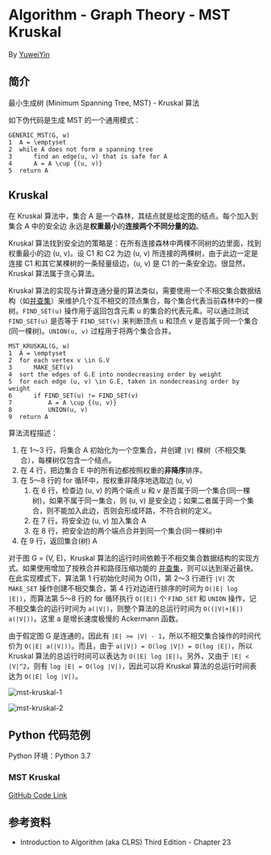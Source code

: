 # Algorithm - Graph Theory - MST Kruskal

By [YuweiYin](https://yuweiyin.github.io/)

## 简介

最小生成树 (Minimum Spanning Tree, MST) - Kruskal 算法

如下伪代码是生成 MST 的一个通用模式：

```
GENERIC_MST(G, w)
1  A = \emptyset
2  while A does not form a spanning tree
3      find an edge(u, v) that is safe for A
4      A = A \cup {(u, v)}
5  return A
```

## Kruskal

在 Kruskal 算法中，集合 A 是一个森林，其结点就是给定图的结点。每个加入到集合 A 中的安全边 永远是**权重最小**的**连接两个不同分量的边**。

Kruskal 算法找到安全边的策略是：在所有连接森林中两棵不同树的边里面，找到权重最小的边 (u, v)。设 C1 和 C2 为边 (u, v) 所连接的两棵树，由于此边一定是连接 C1 和其它某棵树的一条轻量级边，(u, v) 是 C1 的一条安全边。很显然，Kruskal 算法属于贪心算法。

Kruskal 算法的实现与计算连通分量的算法类似，需要使用一个不相交集合数据结构（如[并查集](../../data-structure/union-find)）来维护几个互不相交的顶点集合，每个集合代表当前森林中的一棵树。`FIND_SET(u)` 操作用于返回包含元素 u 的集合的代表元素。可以通过测试 `FIND_SET(u)` 是否等于 `FIND_SET(v)` 来判断顶点 u 和顶点 v 是否属于同一个集合(同一棵树)。`UNION(u, v)` 过程用于将两个集合合并。

```
MST_KRUSKAL(G, w)
1  A = \emptyset
2  for each vertex v \in G.V
3      MAKE_SET(v)
4  sort the edges of G.E into nondecreasing order by weight
5  for each edge (u, v) \in G.E, taken in nondecreasing order by weight
6      if FIND_SET(u) != FIND_SET(v)
7          A = A \cup {(u, v)}
8          UNION(u, v)
9  return A
```

算法流程描述：

1. 在 1～3 行，将集合 A 初始化为一个空集合，并创建 `|V|` 棵树（不相交集合），每棵树仅包含一个结点。
2. 在 4 行，把边集合 E 中的所有边都按照权重的**非降序**排序。
3. 在 5～8 行的 for 循环中，按权重非降序地选取边 (u, v)
    1. 在 6 行，检查边 (u, v) 的两个端点 u 和 v 是否属于同一个集合(同一棵树)，如果不属于同一集合，则 (u, v) 是安全边；如果二者属于同一个集合，则不能加入此边，否则会形成环路，不符合树的定义。
    2. 在 7 行，将安全边 (u, v) 加入集合 A
    3. 在 8 行，把安全边的两个端点合并到同一个集合(同一棵树)中
4. 在 9 行，返回集合(树) A

对于图 G = (V, E)，Kruskal 算法的运行时间依赖于不相交集合数据结构的实现方式。如果使用增加了按秩合并和路径压缩功能的 [并查集](../../data-structure/union-find)，则可以达到渐近最快。在此实现模式下，算法第 1 行初始化时间为 O(1)，第 2～3 行进行 `|V|` 次 `MAKE_SET` 操作创建不相交集合，第 4 行对边进行排序的时间为 `O(|E| log |E|)`，而算法第 5～8 行的 for 循环执行 `O(|E|)` 个 `FIND_SET` 和 `UNION` 操作，记不相交集合的运行时间为 `a(|V|)`，则整个算法的总运行时间为 `O((|V|+|E|) a(|V|))`。这里 a 是增长速度极慢的 Ackermann 函数。

由于假定图 G 是连通的，因此有 `|E| >= |V| - 1`，所以不相交集合操作的时间代价为 `O(|E| a(|V|))`。而且，由于 `a(|V|) = O(log |V|) = O(log |E|)`，所以 Kruskal 算法的总运行时间可以表达为 `O(|E| log |E|)`。另外，又由于 `|E| < |V|^2`，则有 `log |E| = O(log |V|)`，因此可以将 Kruskal 算法的总运行时间表达为 `O(|E| log |V|)`。

![mst-kruskal-1](/img/info-technology/algorithm/graph-theory/minimum-spanning-tree/mst-kruskal-1.png)

![mst-kruskal-2](/img/info-technology/algorithm/graph-theory/minimum-spanning-tree/mst-kruskal-2.png)

## Python 代码范例

Python 环境：Python 3.7

### MST Kruskal

[GitHub Code Link](https://github.com/YuweiYin/Code_Play/blob/master/Algorithm-Essence/graph-theory/minimum-spanning-tree/mst-kruskal.py)

## 参考资料

- Introduction to Algorithm (aka CLRS) Third Edition - Chapter 23
